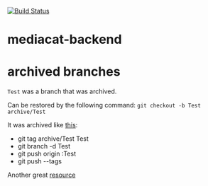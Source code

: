 [![Build Status](https://travis-ci.org/UTMediaCAT/mediacat-backend.svg?branch=master)](https://travis-ci.org/UTMediaCAT/mediacat-backend)
# mediacat-backend

# archived branches

`Test` was a branch that was archived. 

Can be restored by the following command: `git checkout -b Test archive/Test`

It was archived like [this](https://gist.github.com/zkiraly/c378a1a43d8be9c9a8f9):

- git tag archive/Test Test
- git branch -d Test
- git push origin :Test
- git push --tags

Another great [resource](https://stackoverflow.com/questions/1307114/how-can-i-archive-git-branches)
